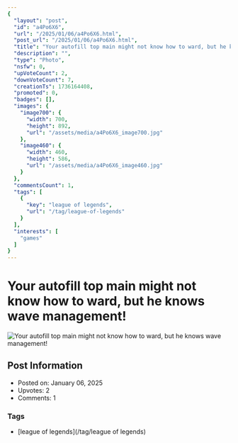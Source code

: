 ```yaml
---
{
  "layout": "post",
  "id": "a4Po6X6",
  "url": "/2025/01/06/a4Po6X6.html",
  "post_url": "/2025/01/06/a4Po6X6.html",
  "title": "Your autofill top main might not know how to ward, but he knows wave management!",
  "description": "",
  "type": "Photo",
  "nsfw": 0,
  "upVoteCount": 2,
  "downVoteCount": 7,
  "creationTs": 1736164408,
  "promoted": 0,
  "badges": [],
  "images": {
    "image700": {
      "width": 700,
      "height": 892,
      "url": "/assets/media/a4Po6X6_image700.jpg"
    },
    "image460": {
      "width": 460,
      "height": 586,
      "url": "/assets/media/a4Po6X6_image460.jpg"
    }
  },
  "commentsCount": 1,
  "tags": [
    {
      "key": "league of legends",
      "url": "/tag/league-of-legends"
    }
  ],
  "interests": [
    "games"
  ]
}
---
```


# Your autofill top main might not know how to ward, but he knows wave management!

![Your autofill top main might not know how to ward, but he knows wave management!](/assets/media/a4Po6X6_image700.jpg)

## Post Information

- Posted on: January 06, 2025
- Upvotes: 2
- Comments: 1

### Tags

- [league of legends](/tag/league of legends)
